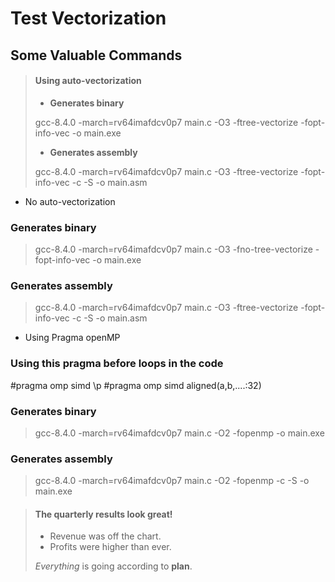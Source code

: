 # Test Vectorization 

## Some Valuable Commands

> #### Using auto-vectorization
> - **Generates binary**
> 
> gcc-8.4.0 -march=rv64imafdcv0p7 main.c -O3 -ftree-vectorize  -fopt-info-vec -o main.exe
> - **Generates assembly**
> 
> gcc-8.4.0 -march=rv64imafdcv0p7 main.c -O3 -ftree-vectorize  -fopt-info-vec -c -S -o main.asm

- No auto-vectorization 
### Generates binary 
> gcc-8.4.0 -march=rv64imafdcv0p7 main.c -O3 -fno-tree-vectorize  -fopt-info-vec -o main.exe
### Generates assembly 
> gcc-8.4.0 -march=rv64imafdcv0p7 main.c -O3 -ftree-vectorize  -fopt-info-vec -c -S -o main.asm

- Using Pragma openMP 
### Using this pragma before loops in the code 
#pragma omp simd 
\p
#pragma omp simd aligned(a,b,....:32)

### Generates binary 
> gcc-8.4.0 -march=rv64imafdcv0p7 main.c -O2 -fopenmp -o main.exe
### Generates assembly 
> gcc-8.4.0 -march=rv64imafdcv0p7 main.c -O2 -fopenmp -c -S -o main.exe


> #### The quarterly results look great!
>
> - Revenue was off the chart.
> - Profits were higher than ever.
>
>  *Everything* is going according to **plan**.

